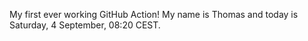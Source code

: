 My first ever working GitHub Action!
My name is Thomas and today is Saturday, 4 September, 08:20 CEST. 
